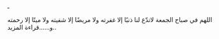 ـ

اللهم في صباح الجمعة لاتدّع لنا ذنبًا إلا غفرته ولا مريضًا إلا شفيته ولا ميتًا إلا رحمته و......قراءة المزيد..